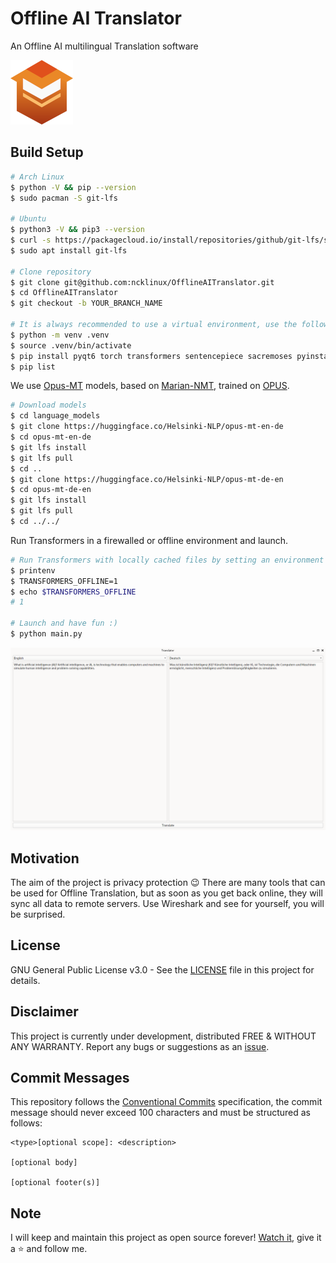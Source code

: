 # Offline AI Translator

An Offline AI multilingual Translation software

![Screenshot](./misc/logo/logo.png)

## Build Setup

```bash
# Arch Linux
$ python -V && pip --version
$ sudo pacman -S git-lfs

# Ubuntu
$ python3 -V && pip3 --version
$ curl -s https://packagecloud.io/install/repositories/github/git-lfs/script.deb.sh | sudo bash
$ sudo apt install git-lfs

# Clone repository
$ git clone git@github.com:ncklinux/OfflineAITranslator.git
$ cd OfflineAITranslator
$ git checkout -b YOUR_BRANCH_NAME

# It is always recommended to use a virtual environment, use the following commands to manage libraries with pip
$ python -m venv .venv
$ source .venv/bin/activate
$ pip install pyqt6 torch transformers sentencepiece sacremoses pyinstaller black
$ pip list
```

We use [Opus-MT](https://github.com/Helsinki-NLP/Opus-MT) models, based on [Marian-NMT](https://marian-nmt.github.io/), trained on [OPUS](https://opus.nlpl.eu/).

```bash
# Download models
$ cd language_models
$ git clone https://huggingface.co/Helsinki-NLP/opus-mt-en-de
$ cd opus-mt-en-de
$ git lfs install
$ git lfs pull
$ cd ..
$ git clone https://huggingface.co/Helsinki-NLP/opus-mt-de-en
$ cd opus-mt-de-en
$ git lfs install
$ git lfs pull
$ cd ../../
```

Run Transformers in a firewalled or offline environment and launch.

```bash
# Run Transformers with locally cached files by setting an environment variable
$ printenv
$ TRANSFORMERS_OFFLINE=1
$ echo $TRANSFORMERS_OFFLINE
# 1

# Launch and have fun :)
$ python main.py
```

![Screenshot](./misc/screenshots/translator_screenshot.png)

## Motivation

The aim of the project is privacy protection :wink: There are many tools that can be used for Offline Translation, but as soon as you get back online, they will sync all data to remote servers. Use Wireshark and see for yourself, you will be surprised.

## License

GNU General Public License v3.0 - See the [LICENSE](https://github.com/ncklinux/OfflineAITranslator/blob/main/LICENSE) file in this project for details.

## Disclaimer

This project is currently under development, distributed FREE & WITHOUT ANY WARRANTY. Report any bugs or suggestions as an [issue](https://github.com/ncklinux/OfflineAITranslator/issues/new).

## Commit Messages

This repository follows the [Conventional Commits](https://www.conventionalcommits.org) specification, the commit message should never exceed 100 characters and must be structured as follows:

```
<type>[optional scope]: <description>

[optional body]

[optional footer(s)]
```

## Note

I will keep and maintain this project as open source forever! [Watch it](https://github.com/ncklinux/OfflineAITranslator/subscription), give it a :star: and follow me.
